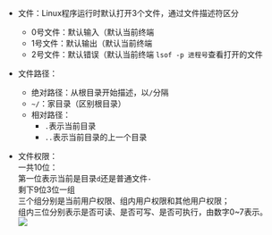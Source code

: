 
+ 文件：Linux程序运行时默认打开3个文件，通过文件描述符区分
	+ 0号文件：默认输入（默认当前终端
	+ 1号文件：默认输出（默认当前终端
	+ 2号文件：默认错误（默认当前终端
	`lsof -p 进程号`查看打开的文件

+ 文件路径：
	+ 绝对路径：从根目录开始描述，以`/`分隔
	+ `~/`：家目录（区别根目录）
	+ 相对路径：
		+ `.`表示当前目录
		+ `..`表示当前目录的上一个目录

+ 文件权限：  
	一共10位：  
		第一位表示当前是目录`d`还是普通文件`-`  
		剩下9位3位一组  
			三个组分别是当前用户权限、组内用户权限和其他用户权限；  
			组内三位分别表示是否可读、是否可写、是否可执行，由数字0~7表示。  
	![](https://cdn.jsdelivr.net/gh/zweix123/CS-notes@master/source/Linux/Linux文件信息.png)